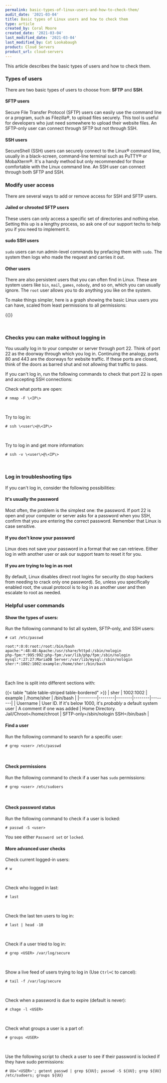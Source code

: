 ```yaml
---
permalink: basic-types-of-linux-users-and-how-to-check-them/
audit_date: '2021-03-04'
title: Basic types of Linux users and how to check them
type: article
created_by: Coral Moore
created_date: '2021-03-04'
last_modified_date: '2021-03-04'
last_modified_by: Cat Lookabaugh
product: Cloud Servers
product_url: cloud-servers
---
```


This article describes the basic types of users and how to check them.

### Types of users

There are two basic types of users to choose from: **SFTP** and **SSH**.

#### SFTP users

Secure File Transfer Protocol (SFTP) users can easily use the command line or a program,
such as Filezilla&reg;, to upload files securely. This tool is useful for developers who
just need somewhere to upload their website files. An SFTP-only user can connect
through SFTP but not through SSH.

#### SSH users

SecureShell (SSH) users can securely connect to the Linux&reg; command line, usually
in a black-screen, command-line terminal such as PuTTY&reg; or MobaXterm&reg;. It's
a handy method but only recommended for those comfortable with the Linux command line. An
SSH user can connect through both SFTP and SSH.

### Modify user access

There are several ways to add or remove access for SSH and SFTP users.

#### Jailed or chrooted SFTP users

These users can only access a specific set of directories and nothing else. Setting this up
is a lengthy process, so ask one of our support techs to help you if you need to implement
it.

#### sudo SSH users

`sudo` users can run admin-level commands by prefacing them with `sudo`. The system then
logs who made the request and carries it out.

#### Other users

There are also persistent users that you can often find in Linux. These are system users
like `bin`, `mail`, `games`, `nobody`, and so on, which you can usually ignore. The `root`
user allows you to do anything you like on the system.

To make things simpler, here is a graph showing the basic Linux users you can have, scaled
from least permissions to all permissions:

{{<image src="Picture1.png" alt="" title="">}}

</br>

### Checks you can make without logging in

You usually log in to your computer or server through port 22. Think of port 22 as the
doorway through which you log in. Continuing the analogy, ports 80 and 443 are the doorways
for website traffic. If these ports are closed, think of the doors as barred shut and not
allowing that traffic to pass.

If you can't log in, run the following commands to check that port 22 is open and accepting
SSH connections:

Check what ports are open:

    # nmap -F \<IP\>
    
</br>

Try to log in:

    # ssh \<user\>@\<IP\>
    
</br>

Try to log in and get more information:

    # ssh -v \<user\>@\<IP\>

</br>

### Log in troubleshooting tips

If you can't log in, consider the following possibilities:

#### It's usually the password

Most often, the problem is the simplest one: the password. If port 22 is open and your
computer or server asks for a password when you SSH, confirm that you are entering the
correct password. Remember that Linux is case sensitive.

#### If you don't know your password

Linux does not save your password in a format that we can retrieve. Either log in with
another user or ask our support team to reset it for you.

#### If you are trying to log in as root

By default, Linux disables direct root logins for security (to stop hackers from needing
to crack only one password). So, unless you specifically enabled root, the usual protocol
is to log in as another user and then escalate to root as needed.

### Helpful user commands

#### Show the types of users:

Run the following command to list all system, SFTP-only, and SSH users:

    # cat /etc/passwd

    root:*:0:0:root:/root:/bin/bash
    apache:*:48:48:Apache:/usr/share/httpd:/sbin/nologin
    php-fpm:*:995:992:php-fpm:/var/lib/php/fpm:/sbin/nologin
    mysql:*:27:27:MariaDB Server:/var/lib/mysql:/sbin/nologin
    sher:*:1002:1002:example:/home/sher:/bin/bash

</br>

Each line is split into different sections with:

{{< table "table  table-striped table-bordered" >}}
| sher | 1002:1002 | example | /home/sher | /bin/bash |
|---------|--------|--------|--------|--------|
| Username | User ID. If it's below 1000, it's *probably* a default system user | A comment if one was added | Home Directory. Jail/Chroot=/home/chroot | SFTP-only=/sbin/nologin SSH=/bin/bash |

#### Find a user

Run the following command to search for a specific user:

    # grep <user> /etc/passwd
    
</br>

#### Check permissions

Run the following command to check if a user has `sudo` permissions:

    # grep <user> /etc/sudoers

</br>

#### Check password status

Run the following command to check if a user is locked:

    # passwd -S <user>

You see either `Password set` or `locked`.

#### More advanced user checks

Check current logged-in users:

    # w

</br>

Check who logged in last:

    # last

</br>

Check the last ten users to log in:

    # last | head -10

</br>

Check if a user tried to log in:

    # grep <USER> /var/log/secure

</br>

Show a live feed of users trying to log in (Use `Ctrl+C` to cancel):

    # tail -f /var/log/secure

</br>

Check when a password is due to expire (default is never):

    # chage -l <USER>

</br>

Check what groups a user is a part of:

    # groups <USER>

</br>

Use the following script to check a user to see if their password is locked if they have
sudo permissions:

    # UU='<USER>'; getent passwd | grep ${UU}; passwd -S ${UU}; grep ${UU} /etc/sudoers; groups ${UU}
